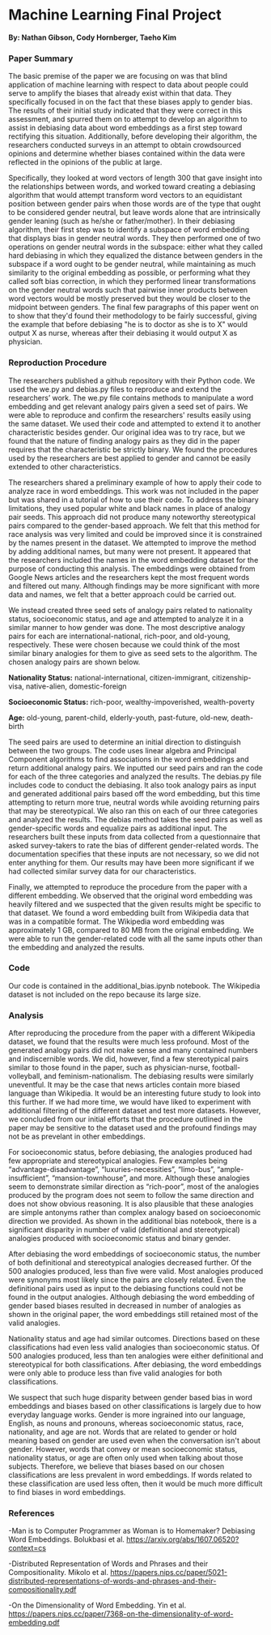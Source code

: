 # Machine Learning Final Project
**By: Nathan Gibson, Cody Hornberger, Taeho Kim**

### Paper Summary ###
The basic premise of the paper we are focusing on was that blind application of machine learning with respect to data about people could serve to amplify the biases that already exist within that data.  They specifically focused in on the fact that these biases apply to gender bias. The results of their initial study indicated that they were correct in this assessment, and spurred them on to attempt to develop an algorithm to assist in debiasing data about word embeddings as a first step toward rectifying this situation. Additionally, before developing their algorithm, the researchers conducted surveys in an attempt to obtain crowdsourced opinions and determine whether biases contained within the data were reflected in the opinions of the public at large.

Specifically, they looked at word vectors of length 300 that gave insight into the relationships between words, and worked toward creating a debiasing algorithm that would attempt transform word vectors to an equidistant position between gender pairs when those words are of the type that ought to be considered gender neutral, but leave words alone that are intrinsically gender leaning (such as he/she or father/mother). In their debiasing algorithm, their first step was to identify a subspace of word embedding that displays bias in gender neutral words. They then performed one of two operations on gender neutral words in the subspace: either what they called hard debiasing in which they equalized the distance between genders in the subspace if a word ought to be gender neutral, while maintaining as much similarity to the original embedding as possible, or performing what they called soft bias correction, in which they performed linear transformations on the gender neutral words such that pairwise inner products between word vectors would be mostly preserved but they would be closer to the midpoint between genders. The final few paragraphs of this paper went on to show that they'd found their methodology to be fairly successful, giving the example that before debiasing "he is to doctor as she is to X" would output X as nurse, whereas after their debiasing it would output X as physician.

### Reproduction Procedure ###
The researchers published a github repository with their Python code. We used the we.py and debias.py files to reproduce and extend the researchers’ work. The we.py file contains methods to manipulate a word embedding and get relevant analogy pairs given a seed set of pairs. We were able to reproduce and confirm the researchers' results easily using the same dataset. We used their code and attempted to extend it to another characteristic besides gender. Our original idea was to try race, but we found that the nature of finding analogy pairs as they did in the paper requires that the characteristic be strictly binary. We found the procedures used by the researchers are best applied to gender and cannot be easily extended to other characteristics.

The researchers shared a preliminary example of how to apply their code to analyze race in word embeddings. This work was not included in the paper but was shared in a tutorial of how to use their code. To address the binary limitations, they used popular white and black names in place of analogy pair seeds. This approach did not produce many noteworthy stereotypical pairs compared to the gender-based approach. We felt that this method for race analysis was very limited and could be improved since it is constrained by the names present in the dataset. We attempted to improve the method by adding additional names, but many were not present. It appeared that the researchers included the names in the word embedding dataset for the purpose of conducting this analysis. The embeddings were obtained from Google News articles and the researchers kept the most frequent words and filtered out many. Although findings may be more significant with more data and names, we felt that a better approach could be carried out.

We instead created three seed sets of analogy pairs related to nationality status, socioeconomic status, and age and attempted to analyze it in a similar manner to how gender was done. The most descriptive analogy pairs for each are international-national, rich-poor, and old-young, respectively. These were chosen because we could think of the most similar binary analogies for them to give as seed sets to the algorithm. The chosen analogy pairs are shown below.

**Nationality Status:** national-international, citizen-immigrant, citizenship-visa, native-alien, domestic-foreign

**Socioeconomic Status:** rich-poor, wealthy-impoverished, wealth-poverty

**Age:** old-young, parent-child, elderly-youth, past-future, old-new, death-birth

The seed pairs are used to determine an initial direction to distinguish between the two groups. The code uses linear algebra and Principal Component algorithms to find associations in the word embeddings and return additional analogy pairs. We inputted our seed pairs and ran the code for each of the three categories and analyzed the results.
The debias.py file includes code to conduct the debiasing. It also took analogy pairs as input and generated additional pairs based off the word embedding, but this time attempting to return more true, neutral words while avoiding returning pairs that may be stereotypical. We also ran this on each of our three categories and analyzed the results. The debias method takes the seed pairs as well as gender-specific words and equalize pairs as additional input. The researchers built these inputs from data collected from a questionnaire that asked survey-takers to rate the bias of different gender-related words. The documentation specifies that these inputs are not necessary, so we did not enter anything for them. Our results may have been more significant if we had collected similar survey data for our characteristics.

Finally, we attempted to reproduce the procedure from the paper with a different embedding. We observed that the original word embedding was heavily filtered and we suspected that the given results might be specific to that dataset. We found a word embedding built from Wikipedia data that was in a compatible format. The Wikipedia word embedding was approximately 1 GB, compared to 80 MB from the original embedding. We were able to run the gender-related code with all the same inputs other than the embedding and analyzed the results.

### Code ###
Our code is contained in the additional_bias.ipynb notebook. The Wikipedia dataset is not included on the repo because its large size.

### Analysis ###

After reproducing the procedure from the paper with a different Wikipedia dataset, we found that the results were much less profound. Most of the generated analogy pairs did not make sense and many contained numbers and indiscernible words. We did, however, find a few stereotypical pairs similar to those found in the paper, such as physician-nurse, football-volleyball, and feminism-nationalism. The debiasing results were similarly uneventful. It may be the case that news articles contain more biased language than Wikipedia. It would be an interesting future study to look into this further. If we had more time, we would have liked to experiment with additional filtering of the different dataset and test more datasets. However, we concluded from our initial efforts that the procedure outlined in the paper may be sensitive to the dataset used and the profound findings may not be as prevelant in other embeddings.

For socioeconomic status, before debiasing, the analogies produced had few appropriate and stereotypical analogies. Few examples being “advantage-disadvantage”, “luxuries-necessities”, “limo-bus”, “ample-insufficient”, “mansion-townhouse”, and more. Although these analogies seem to demonstrate similar direction as “rich-poor”, most of the analogies produced by the program does not seem to follow the same direction and does not show obvious reasoning. It is also plausible that these analogies are simple antonyms rather than complex analogy based on socioeconomic direction we provided. As shown in the additional bias notebook, there is a significant disparity in number of valid (definitional and stereotypical) analogies produced with socioeconomic status and binary gender. 

After debiasing the word embeddings of socioeconomic status, the number of both definitional and stereotypical analogies decreased further. Of the 500 analogies produced, less than five were valid. Most analogies produced were synonyms most likely since the pairs are closely related. Even the definitional pairs used as input to the debiasing functions could not be found in the output analogies. Although debiasing the word embedding of gender based biases resulted in decreased in number of analogies as shown in the original paper, the word embeddings still retained most of the valid analogies. 

Nationality status and age had similar outcomes. Directions based on these classifications had even less valid analogies than socioeconomic status. Of 500 analogies produced, less than ten analogies were either definitional and stereotypical for both classifications. After debiasing, the word embeddings were only able to produce less than five valid analogies for both classifications. 

We suspect that such huge disparity between gender based bias in word embeddings and biases based on other classifications is largely due to how everyday language works. Gender is more ingrained into our language, English,  as nouns and pronouns, whereas socioeconomic status, race, nationality, and age are not. Words that are related to gender or hold meaning based on gender are used even when the conversation isn't about gender. However, words that convey or mean socioeconomic status, nationality status, or age are often only used when talking about those subjects. Therefore, we believe that biases based on our chosen classifications are less prevalent in word embeddings. If words related to these classification are used less often, then it would be much more difficult to find biases in word embeddings.

### References ###

-Man is to Computer Programmer as Woman is to Homemaker? Debiasing Word Embeddings. Bolukbasi et al. https://arxiv.org/abs/1607.06520?context=cs

-Distributed Representation of Words and Phrases and their Compositionality. Mikolo et al. https://papers.nips.cc/paper/5021-distributed-representations-of-words-and-phrases-and-their-compositionality.pdf

-On the Dimensionality of Word Embedding. Yin et al. https://papers.nips.cc/paper/7368-on-the-dimensionality-of-word-embedding.pdf
